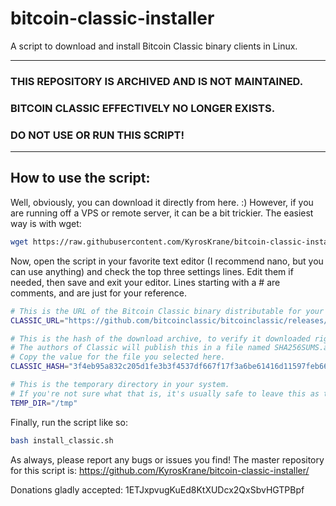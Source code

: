 # bitcoin-classic-installer
A script to download and install Bitcoin Classic binary clients in Linux.


---
### THIS REPOSITORY IS ARCHIVED AND IS NOT MAINTAINED.
### BITCOIN CLASSIC EFFECTIVELY NO LONGER EXISTS.
### DO NOT USE OR RUN THIS SCRIPT!
---


## How to use the script:
Well, obviously, you can download it directly from here. :) However, if you are running off a VPS or remote server, it can be a bit trickier. The easiest way is with wget:

```Bash
wget https://raw.githubusercontent.com/KyrosKrane/bitcoin-classic-installer/master/install_classic.sh
```

Now, open the script in your favorite text editor (I recommend nano, but you can use anything) and check the top three settings lines. Edit them if needed, then save and exit your editor. Lines starting with a # are comments, and are just for your reference.

```Bash
# This is the URL of the Bitcoin Classic binary distributable for your version of Linux.
CLASSIC_URL="https://github.com/bitcoinclassic/bitcoinclassic/releases/download/v0.11.2.cl1/bitcoin-0.11.2-linux64.tar.gz"

# This is the hash of the download archive, to verify it downloaded right.
# The authors of Classic will publish this in a file named SHA256SUMS.asc
# Copy the value for the file you selected here.
CLASSIC_HASH="3f4eb95a832c205d1fe3b3f4537df667f17f3a6be61416d11597feb666bde4ca"

# This is the temporary directory in your system.
# If you're not sure what that is, it's usually safe to leave this as the default.
TEMP_DIR="/tmp"
```

Finally, run the script like so:

```Bash
bash install_classic.sh
```

As always, please report any bugs or issues you find! The master repository for this script is:
https://github.com/KyrosKrane/bitcoin-classic-installer/

Donations gladly accepted: 1ETJxpvugKuEd8KtXUDcx2QxSbvHGTPBpf
